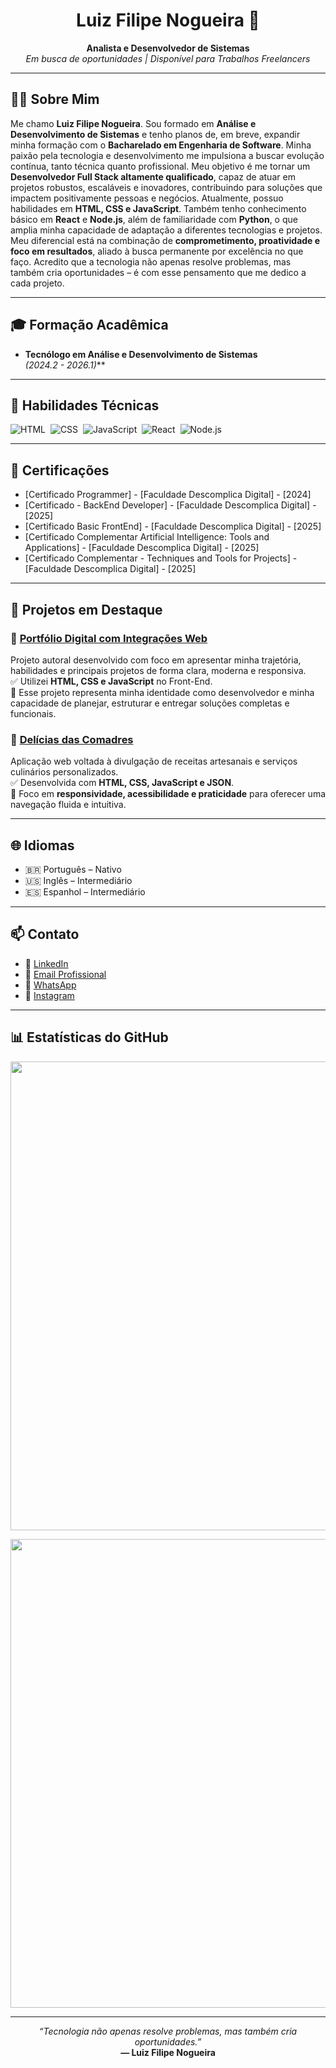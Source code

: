 <h1 align="center">Luiz Filipe Nogueira 👋</h1>

<p align="center">
  <strong>Analista e Desenvolvedor de Sistemas</strong><br>
  <em>Em busca de oportunidades | Disponível para Trabalhos Freelancers</em>
</p>

---

## 👨‍💻 Sobre Mim

Me chamo **Luiz Filipe Nogueira**. Sou formado em **Análise e Desenvolvimento de Sistemas** e tenho planos de, em breve, expandir minha formação com o **Bacharelado em Engenharia de Software**.
Minha paixão pela tecnologia e desenvolvimento me impulsiona a buscar evolução contínua, tanto técnica quanto profissional. Meu objetivo é me tornar um **Desenvolvedor Full Stack altamente qualificado**, capaz de atuar em projetos robustos, escaláveis e inovadores, contribuindo para soluções que impactem positivamente pessoas e negócios. Atualmente, possuo habilidades em **HTML, CSS e JavaScript**. Também tenho conhecimento básico em **React** e **Node.js**, além de familiaridade com **Python**, o que amplia minha capacidade de adaptação a diferentes tecnologias e projetos. Meu diferencial está na combinação de **comprometimento, proatividade e foco em resultados**, aliado à busca permanente por excelência no que faço. Acredito que a tecnologia não apenas resolve problemas, mas também cria oportunidades – é com esse pensamento que me dedico a cada projeto.

---

## 🎓 Formação Acadêmica

- **Tecnólogo em Análise e Desenvolvimento de Sistemas**  
  *(2024.2 - 2026.1)***

---

## 🚀 Habilidades Técnicas

![HTML](https://img.shields.io/badge/HTML5-E34F26?style=for-the-badge&logo=html5&logoColor=white)&nbsp;
![CSS](https://img.shields.io/badge/CSS3-1572B6?style=for-the-badge&logo=css3&logoColor=white)&nbsp;
![JavaScript](https://img.shields.io/badge/JavaScript-F7DF1E?style=for-the-badge&logo=javascript&logoColor=black)&nbsp;
![React](https://img.shields.io/badge/React-20232A?style=for-the-badge&logo=react&logoColor=61DAFB)&nbsp;
![Node.js](https://img.shields.io/badge/Node.js-339933?style=for-the-badge&logo=nodedotjs&logoColor=white)

---

## 🏅 Certificações

- [Certificado Programmer] - [Faculdade Descomplica Digital] - [2024]
- [Certificado - BackEnd Developer] - [Faculdade Descomplica Digital] - [2025]
- [Certificado Basic FrontEnd] - [Faculdade Descomplica Digital] - [2025]
- [Certificado Complementar Artificial Intelligence: Tools and Applications] - [Faculdade Descomplica Digital] - [2025]
- [Certificado Complementar - Techniques and Tools for Projects] - [Faculdade Descomplica Digital] - [2025]

---

## 💼 Projetos em Destaque

### 🎯 [Portfólio Digital com Integrações Web](#)
Projeto autoral desenvolvido com foco em apresentar minha trajetória, habilidades e principais projetos de forma clara, moderna e responsiva.  
✅ Utilizei **HTML, CSS e JavaScript** no Front-End.  
🎯 Esse projeto representa minha identidade como desenvolvedor e minha capacidade de planejar, estruturar e entregar soluções completas e funcionais.

### 🥘 [Delícias das Comadres](#)
Aplicação web voltada à divulgação de receitas artesanais e serviços culinários personalizados.  
✅ Desenvolvida com **HTML, CSS, JavaScript e JSON**.  
📱 Foco em **responsividade, acessibilidade e praticidade** para oferecer uma navegação fluida e intuitiva.

---

## 🌐 Idiomas

- 🇧🇷 Português – Nativo  
- 🇺🇸 Inglês – Intermediário  
- 🇪🇸 Espanhol – Intermediário

---

## 📫 Contato 

- 🔗 [LinkedIn](https://www.linkedin.com/in/luizfilipenogueira)  
- 📧 [Email Profissional](mailto:lfnjecorporativo@gmail.com?subject=Contato%20via%20GitHub&body=Ol%C3%A1.%20Como%20vai%3F%20Vi%20seu%20perfil%20no%20GitHub%20e%20gostaria%20de%20entrar%20em%20contato.)
- 💬 [WhatsApp](https://wa.me/5571982344467?text=Ol%C3%A1.%20Vi%20seu%20perfil%20no%20Linkedln.%20Gostaria%20de%20entrar%20em%20contato.)
- 📸 [Instagram](https://www.instagram.com/_lfnje)

---

## 📊 Estatísticas do GitHub

<p align="center">
  <img src="https://github-readme-stats.vercel.app/api?username=lfnje&show_icons=true&theme=radical&hide_border=true" width="750" />
</p>
<p align="center">
  <img src="https://github-readme-stats.vercel.app/api/top-langs/?username=lfnje&layout=compact&theme=radical&hide_border=true" width="750" />
</p>

---

<p align="center">
  <em>“Tecnologia não apenas resolve problemas, mas também cria oportunidades.”</em><br>
  <strong>— Luiz Filipe Nogueira</strong>
</p>
